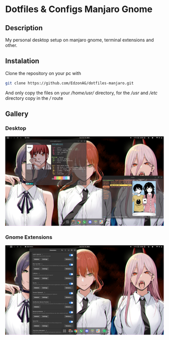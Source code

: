 # Dotfiles & Configs Manjaro Gnome
## Description
My personal desktop setup on manjaro gnome, terminal extensions and other.

## Instalation
Clone the repository on your pc with

```bash
git clone https://github.com/EdzonAG/dotfiles-manjaro.git
```

And only copy the files on your */home/usr/* directory, for the */usr* and */etc* directory copy in the */* route

## Gallery

### Desktop

![Desktop](.screenshots/desktop.png)

### Gnome Extensions

![Extensions](.screenshots/extensions.png)
